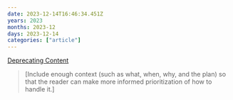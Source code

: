 ```yaml
---
date: 2023-12-14T16:46:34.451Z
years: 2023
months: 2023-12
days: 2023-12-14
categories: ["article"]
---
```

[Deprecating Content](https://jamesg.blog/2023/12/10/deprecating-content/)

> [Include enough context (such as what, when, why, and the plan) so that the reader can make more informed prioritization of how to handle it.]
